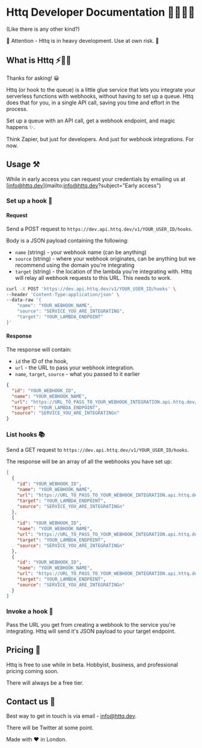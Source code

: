 # Httq Developer Documentation 👩‍💻👨‍💻

(Like there is any other kind?)

🛑 Attention - Httq is in heavy development. Use at own risk. 🧪

## What is Httq ⚡🏄‍♀️

Thanks for asking! 😀

Httq (or hook to the queue) is a little glue service that lets you integrate your serverless functions with webhooks, without having to set up a queue. Httq does that for you, in a single API call, saving you time and effort in the process.

Set up a queue with an API call, get a webhook endpoint, and magic happens ✨.

Think Zapier, but just for developers. And just for webhook integrations. For now.

## Usage ⚒️

While in early access you can request your credentials by emailing us at [info@httq.dev](mailto:info@httq.dev?subject="Early access")

### Set up a hook 🔨

#### Request

Send a POST request to `https://dev.api.httq.dev/v1/YOUR_USER_ID/hooks`.

Body is a JSON payload containing the following:

- `name` (string) - your webhook name (can be anything)
- `source` (string) - where your webhook originates, can be anything but we recommend using the domain you're integrating
- `target` (string) - the location of the lambda you're integrating with. Httq will relay all webhook requests to this URL. This needs to work.

```bash
curl -X POST 'https://dev.api.httq.dev/v1/YOUR_USER_ID/hooks' \
--header 'Content-Type:application/json' \
--data-raw '{
    "name": "YOUR_WEBHOOK_NAME",
    "source": "SERVICE_YOU_ARE_INTEGRATING",
    "target": "YOUR_LAMBDA_ENDPOINT"
}'
```

#### Response

The response will contain:

- `id` the ID of the hook,
- `url` - the URL to pass your webhook integration.
- `name`, `target`, `source` - what you passed to it earlier

```json
{
  "id": "YOUR_WEBHOOK_ID",
  "name": "YOUR_WEBHOOK_NAME",
  "url": "https://URL_TO_PASS_TO_YOUR_WEBHOOK_INTEGRATION.api.httq.dev/",
  "target": "YOUR_LAMBDA_ENDPOINT",
  "source": "SERVICE_YOU_ARE_INTEGRATINGn"
}
```

### List hooks 📚

Send a GET request to `https://dev.api.httq.dev/v1/YOUR_USER_ID/hooks`.

The response will be an array of all the webhooks you have set up:

```json
[
  {
    "id": "YOUR_WEBHOOK_ID",
    "name": "YOUR_WEBHOOK_NAME",
    "url": "https://URL_TO_PASS_TO_YOUR_WEBHOOK_INTEGRATION.api.httq.dev/",
    "target": "YOUR_LAMBDA_ENDPOINT",
    "source": "SERVICE_YOU_ARE_INTEGRATINGn"
  },
  {
    "id": "YOUR_WEBHOOK_ID",
    "name": "YOUR_WEBHOOK_NAME",
    "url": "https://URL_TO_PASS_TO_YOUR_WEBHOOK_INTEGRATION.api.httq.dev/",
    "target": "YOUR_LAMBDA_ENDPOINT",
    "source": "SERVICE_YOU_ARE_INTEGRATINGn"
  },
  {
    "id": "YOUR_WEBHOOK_ID",
    "name": "YOUR_WEBHOOK_NAME",
    "url": "https://URL_TO_PASS_TO_YOUR_WEBHOOK_INTEGRATION.api.httq.dev/",
    "target": "YOUR_LAMBDA_ENDPOINT",
    "source": "SERVICE_YOU_ARE_INTEGRATINGn"
  }
]
```

### Invoke a hook 🎣

Pass the URL you get from creating a webhook to the service you're integrating.
Httq will send it's JSON payload to your target endpoint.

## Pricing 🤑

Httq is free to use while in beta. Hobbyist, business, and professional pricing coming soon.

There will always be a free tier.

## Contact us 🦅

Best way to get in touch is via email - [info@httq.dev](mailto:info@httq.dev).

There will be Twitter at some point.

Made with ❤️ in London.
